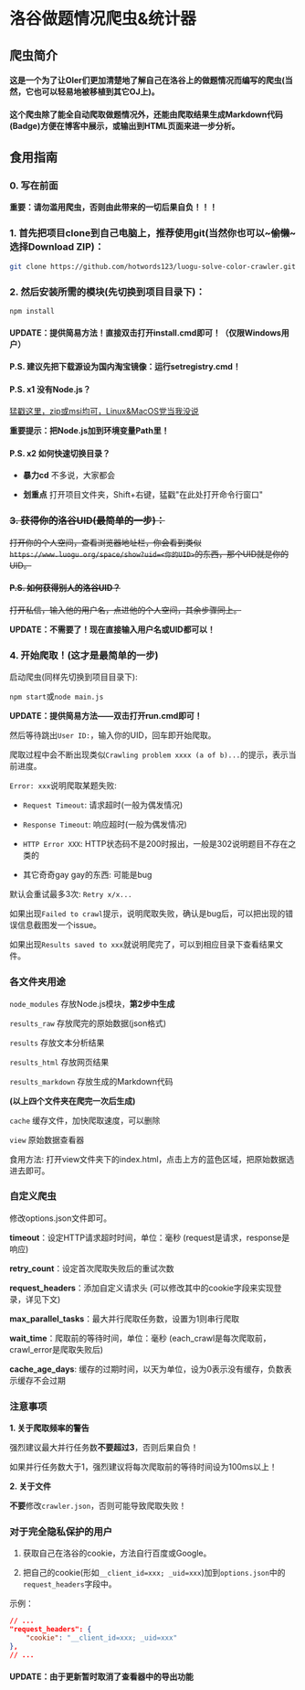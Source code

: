 # 洛谷做题情况爬虫&统计器

## 爬虫简介

#### 这是一个为了让OIer们更加清楚地了解自己在洛谷上的做题情况而编写的爬虫(当然，它也可以轻易地被移植到其它OJ上)。

#### 这个爬虫除了能全自动爬取做题情况外，还能由爬取结果生成Markdown代码(Badge)方便在博客中展示，或输出到HTML页面来进一步分析。

## 食用指南

### 0. 写在前面

**重要：请勿滥用爬虫，否则由此带来的一切后果自负！！！**

### 1. 首先把项目clone到自己电脑上，推荐使用git(当然你也可以~~~偷懒~~~选择Download ZIP)：

```bash
git clone https://github.com/hotwords123/luogu-solve-color-crawler.git
```

### 2. 然后安装所需的模块(先切换到项目目录下)：

```bash
npm install
```

#### UPDATE：提供简易方法！直接双击打开install.cmd即可！（仅限Windows用户）

**P.S. 建议先把下载源设为国内淘宝镜像：运行setregistry.cmd！**

#### P.S. x1 没有Node.js？

[猛戳这里，zip或msi均可，Linux&MacOS党当我没说](http://nodejs.cn/download/)

**重要提示：把Node.js加到环境变量Path里！**

#### P.S. x2 如何快速切换目录？

- **暴力cd** 不多说，大家都会

- **划重点** 打开项目文件夹，Shift+右键，猛戳"在此处打开命令行窗口"

### ~~3. 获得你的洛谷UID(最简单的一步)：~~

~~打开你的个人空间，查看浏览器地址栏，你会看到类似`https://www.luogu.org/space/show?uid=<你的UID>`的东西，那个UID就是你的UID。~~

#### ~~P.S. 如何获得别人的洛谷UID？~~

~~打开私信，输入他的用户名，点进他的个人空间，其余步骤同上。~~

**UPDATE：不需要了！现在直接输入用户名或UID都可以！**

### 4. 开始爬取！(这才是最简单的一步)

启动爬虫(同样先切换到项目目录下):

`npm start`或`node main.js`

**UPDATE：提供简易方法——双击打开run.cmd即可！**

然后等待跳出`User ID:`，输入你的UID，回车即开始爬取。

爬取过程中会不断出现类似`Crawling problem xxxx (a of b)...`的提示，表示当前进度。

`Error: xxx`说明爬取某题失败:

- `Request Timeout`: 请求超时(一般为偶发情况)

- `Response Timeout`: 响应超时(一般为偶发情况)

- `HTTP Error XXX`: HTTP状态码不是200时报出，一般是302说明题目不存在之类的

- 其它奇奇gay gay的东西: 可能是bug

默认会重试最多3次: `Retry x/x...`

如果出现`Failed to crawl`提示，说明爬取失败，确认是bug后，可以把出现的错误信息截图发一个issue。

如果出现`Results saved to xxx`就说明爬完了，可以到相应目录下查看结果文件。

### 各文件夹用途

`node_modules` 存放Node.js模块，**第2步中生成**

`results_raw` 存放爬完的原始数据(json格式)

`results` 存放文本分析结果

`results_html` 存放网页结果

`results_markdown` 存放生成的Markdown代码

**(以上四个文件夹在爬完一次后生成)**

`cache` 缓存文件，加快爬取速度，可以删除

`view` 原始数据查看器

食用方法: 打开view文件夹下的index.html，点击上方的蓝色区域，把原始数据选进去即可。

### 自定义爬虫

修改options.json文件即可。

**timeout**：设定HTTP请求超时时间，单位：毫秒 (request是请求，response是响应)

**retry_count**：设定首次爬取失败后的重试次数

**request_headers**：添加自定义请求头 (可以修改其中的cookie字段来实现登录，详见下文)

**max_parallel_tasks**：最大并行爬取任务数，设置为1则串行爬取

**wait_time**：爬取前的等待时间，单位：毫秒 (each_crawl是每次爬取前，crawl_error是爬取失败后)

**cache_age_days**: 缓存的过期时间，以天为单位，设为0表示没有缓存，负数表示缓存不会过期

### 注意事项

**1. 关于爬取频率的警告**

强烈建议最大并行任务数**不要超过3**，否则后果自负！

如果并行任务数大于1，强烈建议将每次爬取前的等待时间设为100ms以上！

**2. 关于文件**

**不要**修改`crawler.json`，否则可能导致爬取失败！

### 对于完全隐私保护的用户

1. 获取自己在洛谷的cookie，方法自行百度或Google。

2. 把自己的cookie(形如`__client_id=xxx; _uid=xxx`)加到`options.json`中的`request_headers`字段中。

示例：

```json
// ...
"request_headers": {
    "cookie": "__client_id=xxx; _uid=xxx"
},
// ...
```

#### UPDATE：由于更新暂时取消了查看器中的导出功能
